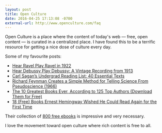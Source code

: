 ```yaml
---
layout: post
title: Open Culture
date: 2016-04-25 17:13:08 -0700
external-url: http://www.openculture.com/faq
---
```


Open Culture is a place where the content of today's web &mdash; free, open
content &mdash; is curated in a centralized place. I have found this to be
a terrific resource for getting a nice dose of culture every day.

Some of my favourite posts:

- [Hear Ravel Play Ravel in 1922](http://www.openculture.com/2013/01/ravel_plays_ravel_the_haunting_melancholy_ioiseaux_tristesi_1922.html)
- [Hear Debussy Play Debussy: A Vintage Recording from 1913](http://www.openculture.com/2013/01/debussy_plays_debussy_the_great_composers_playing_returns_to_life.html)
- [Carl Sagan’s Undergrad Reading List: 40 Essential Texts](http://www.openculture.com/2012/07/carl_sagans_undergrad_reading_list_from_plato_and_shakespeare_to_huxley_and_gide.html)
- [Richard Feynman Creates a Simple Method for Telling Science From Pseudoscience (1966)](http://www.openculture.com/2016/04/richard-feynman-creates-a-simple-method-for-telling-science-from-pseudoscience-1966.html)
- [The 10 Greatest Books Ever, According to 125 Top Authors (Download Them for Free)](http://www.openculture.com/2013/09/the-10-greatest-books-ever.html)
- [18 (Free) Books Ernest Hemingway Wished He Could Read Again for the First Time](http://www.openculture.com/2013/09/18-books-ernest-hemingway-wished-he-could-read-again-for-the-first-time.html)

Their collection of [800 free ebooks](http://www.openculture.com/free_ebooks)
is impressive and very necessary.

I love the movement toward open culture where rich content is free to all.
